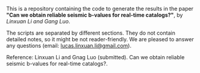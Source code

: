 This is a repository containing the code to generate the results in the paper **"Can we obtain reliable seismic b-values for real-time catalogs?"**, by *Linxuan Li and Gang Luo*.

The scripts are separated by different sections. They do not contain detailed notes, so it might be not reader-friendly. We are pleased to answer any questions (email: lucas.linxuan.li@gmail.com).


Reference: Linxuan Li and Gnag Luo (submitted). Can we obtain reliable seismic b-values for real-time catalogs?.
